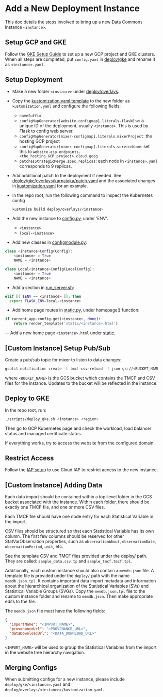 # Add a New Deployment Instance

This doc details the steps involved to bring up a new Data Commons instance
`<instance>`.

## Setup GCP and GKE

Follow the [GKE Setup Guide](../gke/README.md) to set up a new GCP project and GKE
clusters. When all steps are completed, put `config.yaml` in [deploy/gke](../deploy/gke)
and rename it as `<instance>.yaml`.

## Setup Deployment

- Make a new folder `<instance>` under [deploy/overlays](../deploy/overlays).

- Copy the [kustomization.yaml
  template](../deploy/overlays/kustomization.yaml.tpl) to the new folder as `kustomization.yaml` and
  configure the following fields:

  - `nameSuffix`
  - `configMapGenerator[website-configmap].literals.flaskEnv`: a unique ID of the deployment, usually `<instance>`. This is used by Flask to config web server.
  - `configMapGenerator[mixer-configmap].literals.mixerProject`: the hosting GCP project
  - `configMapGenerator[mixer-configmap].literals.serviceName`: set this to `website-esp.endpoints.<the_hosting_GCP_project>.cloud.goog`
  - `patchesStrategicMerge.spec.replicas`: each node in `<instance>.yaml` corresponds to 9 replicas.

- Add additional patch to the deployment if needed. See [deploy/gke/overlays/karnataka/patch.yaml](../deploy/gke/overlays/karnataka/patch.yaml) and the associated changes in [kustomization.yaml](../deploy/gke/overlays/karnataka/kustomization.yaml) for an example.

- In the repo root, run the following command to inspect the Kubernetes config

  ```bash
  kustomize build deploy/overlays/<instance>
  ```

- Add the new instance to [config.py](../server/lib/config.py), under 'ENV'.

  - `<instance>`
  - `local-<instance>`

- Add new classes in [configmodule.py](../server/configmodule.py):

```python
class <instance>Config(Config):
    <instance> = True
    NAME = <instance>

class Local<instance>Config(LocalConfig):
    <instance> = True
    NAME = <instance>
```

- Add a section in [run_server.sh](run_server.sh):

```bash
elif [[ $ENV == <instance> ]]; then
  export FLASK_ENV=local-<instance>
```

- Add home page routes in [static.py](../server/routes/static.py), under homepage() function:

```python
if current_app.config.get(<instance>, None):
    return render_template('static/<instance>.html')
```

-- Add a new home page `<instance>.html` under [static](../server/templates/static).

## [Custom Instance] Setup Pub/Sub

Create a pub/sub topic for mixer to listen to data changes:

```bash
gsutil notification create -t tmcf-csv-reload -f json gs://<BUCKET_NAME>
```

where `<BUCKET_NAME>` is the GCS bucket which contains the TMCF and CSV files for the instance. Updates to the bucket will be reflected in the instance.

## Deploy to GKE

In the repo root, run:

```bash
./scripts/deploy_gke.sh <instance> <region>
```

Then go to GCP Kubernetes page and check the workload, load balancer status and
managed certificate status.

If everything works, try to access the website from the configured domain.

## Restrict Access

Follow the [IAP setup](./iap.md) to use Cloud IAP to restrict access to the new instance.

## [Custom Instance] Adding Data

Each data import should be contained within a top-level folder in the GCS bucket associated with the instance. Within each folder, there should be exactly one TMCF file, and one or more CSV files.

Each TMCF file should have one node entry for each Statistical Variable in the import.

CSV files should be structured so that each Statistical Variable has its own column. The first few columns should be reserved for other StatVarObservation properties, such as `observationAbout`, `observationDate`, `observationPeriod`, `unit`, etc.

See the template CSV and TMCF files provided under the deploy/ path. They are called: `sample_data.csv.tp` and `sample_tmcf.tmcf.tpl`.

Additionally, each custom instance should also contain a `memdb.json` file. A template file is provided under the `deploy/` path with the name `memdb.json.tpl`. It contains important data import metadata and information about the hierarchical organization of the Statistical Variables (SVs) and Statistical Variable Groups (SVGs). Copy the `memdb.json.tpl` file to the custom instance folder and rename to `memdb.json`. Then make appropriate edits to the file.

The `memdb.json` file must have the following fields:

```json
{
  "importName": "<IMPORT_NAME>",
  "provenanceUrl": "<PROVENANCE_URL>",
  "dataDownloadUrl": "<DATA_DOWNLOAD_URL>"
}
```

`<IMPORT_NAME>` will be used to group the Statistical Variables from the import in the website tree hierarchy navigation.

## Merging Configs

When submitting configs for a new instance, please include `deploy/gke/<instance>.yaml` and `deploy/overlays/<instance>/kustomization.yaml`.
